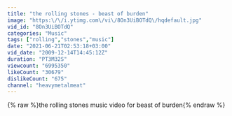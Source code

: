 ```yaml
---
title: "the rolling stones - beast of burden"
image: "https:\/\/i.ytimg.com\/vi\/8On3UiBOTdQ\/hqdefault.jpg"
vid_id: "8On3UiBOTdQ"
categories: "Music"
tags: ["rolling","stones","music"]
date: "2021-06-21T02:53:18+03:00"
vid_date: "2009-12-14T14:45:12Z"
duration: "PT3M32S"
viewcount: "6995350"
likeCount: "30679"
dislikeCount: "675"
channel: "heavymetalmeat"
---
```

{% raw %}the rolling stones music video for beast of burden{% endraw %}
